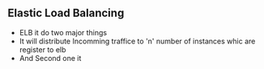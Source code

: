## Elastic Load Balancing
- ELB it do two major things 
- It will distribute Incomming traffice to 'n' number of instances whic are register to elb 
- And Second one it 